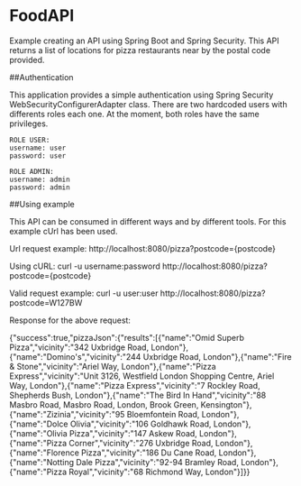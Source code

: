 # FoodAPI

Example creating an API using Spring Boot and Spring Security. This API returns a list of locations for pizza restaurants near by the postal code provided.

##Authentication

This application provides a simple authentication using Spring Security WebSecurityConfigurerAdapter class. There are two hardcoded users with differents roles each one. At the moment, both roles have the same privileges.

    ROLE USER:
    username: user
    password: user
    
    ROLE ADMIN:
    username: admin
    password: admin
    
##Using example

This API can be consumed in different ways and by different tools. For this example cUrl has been used.

  Url request example:
  http://localhost:8080/pizza?postcode={postcode}

  Using cURL:
  curl -u username:password http://localhost:8080/pizza?postcode={postcode}
  
  Valid request example:
  curl -u user:user http://localhost:8080/pizza?postcode=W127BW
  
  Response for the above request:
  
  {"success":true,"pizzaJson":{"results":[{"name":"Omid Superb Pizza","vicinity":"342 Uxbridge Road, London"},{"name":"Domino's","vicinity":"244 Uxbridge Road, London"},{"name":"Fire & Stone","vicinity":"Ariel Way, London"},{"name":"Pizza Express","vicinity":"Unit 3126, Westfield London Shopping Centre, Ariel Way, London"},{"name":"Pizza Express","vicinity":"7 Rockley Road, Shepherds Bush, London"},{"name":"The Bird In Hand","vicinity":"88 Masbro Road, Masbro Road, London, Brook Green, Kensington"},{"name":"Zizinia","vicinity":"95 Bloemfontein Road, London"},{"name":"Dolce Olivia","vicinity":"106 Goldhawk Road, London"},{"name":"Olivia Pizza","vicinity":"147 Askew Road, London"},{"name":"Pizza Corner","vicinity":"276 Uxbridge Road, London"},{"name":"Florence Pizza","vicinity":"186 Du Cane Road, London"},{"name":"Notting Dale Pizza","vicinity":"92-94 Bramley Road, London"},{"name":"Pizza Royal","vicinity":"68 Richmond Way, London"}]}}
  






